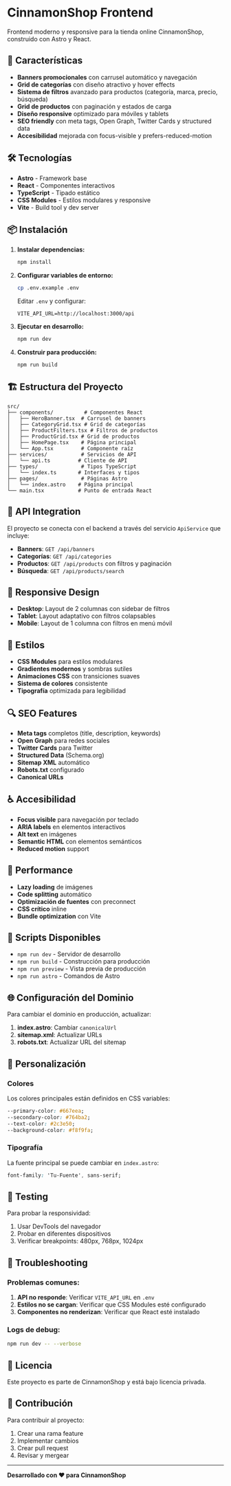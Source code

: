 # CinnamonShop Frontend

Frontend moderno y responsive para la tienda online CinnamonShop, construido con Astro y React.

## 🚀 Características

- **Banners promocionales** con carrusel automático y navegación
- **Grid de categorías** con diseño atractivo y hover effects
- **Sistema de filtros** avanzado para productos (categoría, marca, precio, búsqueda)
- **Grid de productos** con paginación y estados de carga
- **Diseño responsive** optimizado para móviles y tablets
- **SEO friendly** con meta tags, Open Graph, Twitter Cards y structured data
- **Accesibilidad** mejorada con focus-visible y prefers-reduced-motion

## 🛠️ Tecnologías

- **Astro** - Framework base
- **React** - Componentes interactivos
- **TypeScript** - Tipado estático
- **CSS Modules** - Estilos modulares y responsive
- **Vite** - Build tool y dev server

## 📦 Instalación

1. **Instalar dependencias:**
   ```bash
   npm install
   ```

2. **Configurar variables de entorno:**
   ```bash
   cp .env.example .env
   ```
   
   Editar `.env` y configurar:
   ```env
   VITE_API_URL=http://localhost:3000/api
   ```

3. **Ejecutar en desarrollo:**
   ```bash
   npm run dev
   ```

4. **Construir para producción:**
   ```bash
   npm run build
   ```

## 🏗️ Estructura del Proyecto

```
src/
├── components/          # Componentes React
│   ├── HeroBanner.tsx  # Carrusel de banners
│   ├── CategoryGrid.tsx # Grid de categorías
│   ├── ProductFilters.tsx # Filtros de productos
│   ├── ProductGrid.tsx # Grid de productos
│   ├── HomePage.tsx    # Página principal
│   └── App.tsx         # Componente raíz
├── services/           # Servicios de API
│   └── api.ts         # Cliente de API
├── types/              # Tipos TypeScript
│   └── index.ts       # Interfaces y tipos
├── pages/              # Páginas Astro
│   └── index.astro    # Página principal
└── main.tsx           # Punto de entrada React
```

## 🔌 API Integration

El proyecto se conecta con el backend a través del servicio `ApiService` que incluye:

- **Banners**: `GET /api/banners`
- **Categorías**: `GET /api/categories`
- **Productos**: `GET /api/products` con filtros y paginación
- **Búsqueda**: `GET /api/products/search`

## 📱 Responsive Design

- **Desktop**: Layout de 2 columnas con sidebar de filtros
- **Tablet**: Layout adaptativo con filtros colapsables
- **Mobile**: Layout de 1 columna con filtros en menú móvil

## 🎨 Estilos

- **CSS Modules** para estilos modulares
- **Gradientes modernos** y sombras sutiles
- **Animaciones CSS** con transiciones suaves
- **Sistema de colores** consistente
- **Tipografía** optimizada para legibilidad

## 🔍 SEO Features

- **Meta tags** completos (title, description, keywords)
- **Open Graph** para redes sociales
- **Twitter Cards** para Twitter
- **Structured Data** (Schema.org)
- **Sitemap XML** automático
- **Robots.txt** configurado
- **Canonical URLs**

## ♿ Accesibilidad

- **Focus visible** para navegación por teclado
- **ARIA labels** en elementos interactivos
- **Alt text** en imágenes
- **Semantic HTML** con elementos semánticos
- **Reduced motion** support

## 🚀 Performance

- **Lazy loading** de imágenes
- **Code splitting** automático
- **Optimización de fuentes** con preconnect
- **CSS crítico** inline
- **Bundle optimization** con Vite

## 📝 Scripts Disponibles

- `npm run dev` - Servidor de desarrollo
- `npm run build` - Construcción para producción
- `npm run preview` - Vista previa de producción
- `npm run astro` - Comandos de Astro

## 🌐 Configuración del Dominio

Para cambiar el dominio en producción, actualizar:

1. **index.astro**: Cambiar `canonicalUrl`
2. **sitemap.xml**: Actualizar URLs
3. **robots.txt**: Actualizar URL del sitemap

## 🔧 Personalización

### Colores
Los colores principales están definidos en CSS variables:
```css
--primary-color: #667eea;
--secondary-color: #764ba2;
--text-color: #2c3e50;
--background-color: #f8f9fa;
```

### Tipografía
La fuente principal se puede cambiar en `index.astro`:
```css
font-family: 'Tu-Fuente', sans-serif;
```

## 📱 Testing

Para probar la responsividad:
1. Usar DevTools del navegador
2. Probar en diferentes dispositivos
3. Verificar breakpoints: 480px, 768px, 1024px

## 🚨 Troubleshooting

### Problemas comunes:

1. **API no responde**: Verificar `VITE_API_URL` en `.env`
2. **Estilos no se cargan**: Verificar que CSS Modules esté configurado
3. **Componentes no renderizan**: Verificar que React esté instalado

### Logs de debug:
```bash
npm run dev -- --verbose
```

## 📄 Licencia

Este proyecto es parte de CinnamonShop y está bajo licencia privada.

## 👥 Contribución

Para contribuir al proyecto:
1. Crear una rama feature
2. Implementar cambios
3. Crear pull request
4. Revisar y mergear

---

**Desarrollado con ❤️ para CinnamonShop**
